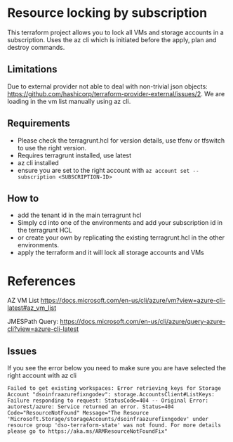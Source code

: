 # Resource locking by subscription

This terraform project allows you to lock all VMs and storage accounts in a subscription. Uses the az cli which is initiated before the apply, plan and destroy commands.

## Limitations
Due to external provider not able to deal with non-trivial json objects: https://github.com/hashicorp/terraform-provider-external/issues/2. We are loading in the vm list manually using az cli.

## Requirements

* Please check the terragrunt.hcl for version details, use tfenv or tfswitch to use the right version.
* Requires terragrunt installed, use latest
* az cli installed
* ensure you are set to the right account with `az account set --subscription <SUBSCRIPTION-ID>`


## How to

* add the tenant id in the main terragrunt hcl
* Simply cd into one of the environments and add your subscription id in the terragrunt HCL
* or create your own by replicating the existing terragrunt.hcl in the other environments.
* apply the terraform and it will lock all storage accounts and VMs


# References
AZ VM List https://docs.microsoft.com/en-us/cli/azure/vm?view=azure-cli-latest#az_vm_list

JMESPath Query:
https://docs.microsoft.com/en-us/cli/azure/query-azure-cli?view=azure-cli-latest

## Issues
If you see the error below you need to make sure you are have selected the right account with az cli
```
Failed to get existing workspaces: Error retrieving keys for Storage Account "dsoinfraazurefixngodev": storage.AccountsClient#ListKeys: Failure responding to request: StatusCode=404 -- Original Error: autorest/azure: Service returned an error. Status=404 Code="ResourceNotFound" Message="The Resource 'Microsoft.Storage/storageAccounts/dsoinfraazurefixngodev' under resource group 'dso-terraform-state' was not found. For more details please go to https://aka.ms/ARMResourceNotFoundFix"
```
